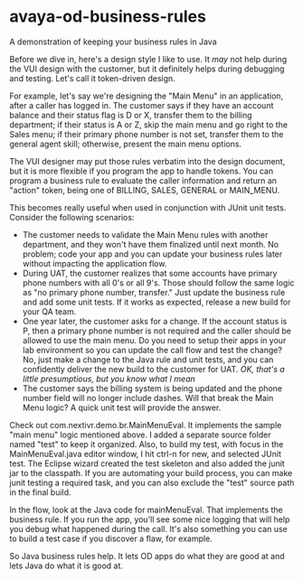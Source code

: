 # avaya-od-business-rules
A demonstration of keeping your business rules in Java


Before we dive in, here's a design style I like to use.  It *may* not help during the VUI design with the customer, but it definitely helps during debugging and testing.  Let's call it token-driven design.

For example, let's say we're designing the "Main Menu" in an application, after a caller has logged in.  The customer says if they have an account balance and their status flag is D or X, transfer them to the billing department; if their status is A or Z, skip the main menu and go right to the Sales menu; if their primary phone number is not set, transfer them to the general agent skill; otherwise, present the main menu options.

The VUI designer may put those rules verbatim into the design document, but it is more flexible if you program the app to handle tokens.  You can program a business rule to evaluate the caller information and return an "action" token, being one of BILLING, SALES, GENERAL or MAIN_MENU.

This becomes really useful when used in conjunction with JUnit unit tests.  Consider the following scenarios:

  * The customer needs to validate the Main Menu rules with another department, and they won't have them finalized until next month.  No problem; code your app and you can update your business rules later without impacting the application flow.
  * During UAT, the customer realizes that some accounts have primary phone numbers with all 0's or all 9's.  Those should follow the same logic as "no primary phone number, transfer."  Just update the business rule and add some unit tests.  If it works as expected, release a new build for your QA team.
  * One year later, the customer asks for a change.  If the account status is P, then a primary phone number is not required and the caller should be allowed to use the main menu.  Do you need to setup their apps in your lab environment so you can update the call flow and test the change?  No, just make a change to the Java rule and unit tests, and you can confidently deliver the new build to the customer for UAT. *OK, that's a little presumptious, but you know what I mean*
  * The customer says the billing system is being updated and the phone number field will no longer include dashes.  Will that break the Main Menu logic?  A quick unit test will provide the answer.

Check out com.nextivr.demo.br.MainMenuEval.  It implements the sample "main menu" logic mentioned above.  I added a separate source folder named "test" to keep it organized.  Also, to build my test, with focus in the MainMenuEval.java editor window, I hit ctrl-n for new, and selected JUnit test.  The Eclipse wizard created the test skeleton and also added the junit jar to the classpath.  If you are automating your build process, you can make junit testing a required task, and you can also exclude the "test" source path in the final build.

In the flow, look at the Java code for mainMenuEval.  That implements the business rule.  If you run the app, you'll see some nice logging that will help you debug what happened during the call.  It's also something you can use to build a test case if you discover a flaw, for example.

So Java business rules help.  It lets OD apps do what they are good at and lets Java do what it is good at.
